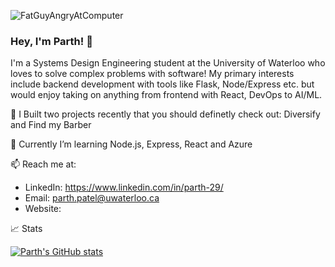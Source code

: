 ![FatGuyAngryAtComputer](https://user-images.githubusercontent.com/69891859/116454902-746a0800-a82e-11eb-8136-2825cee58248.gif)

### Hey, I'm Parth! 👋

I'm a Systems Design Engineering student at the University of Waterloo who loves to solve complex problems with software! My primary interests include backend development with tools like Flask, Node/Express etc. but would enjoy taking on anything from frontend with React, DevOps to AI/ML.

🔭 I Built two projects recently that you should definetly check out: Diversify and Find my Barber

🌱 Currently I’m learning Node.js, Express, React and Azure

📫 Reach me at: 
- LinkedIn: https://www.linkedin.com/in/parth-29/
- Email: parth.patel@uwaterloo.ca
- Website: 


📈 Stats

[![Parth's GitHub stats](https://github-readme-stats.vercel.app/api?username=parth-p29)](https://github.com/anuraghazra/github-readme-stats)
